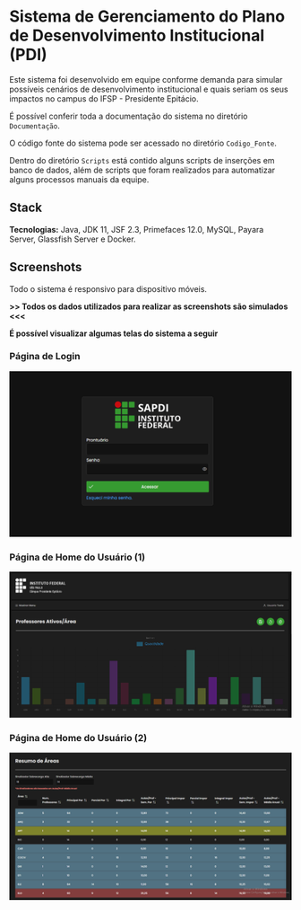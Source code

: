 # Sistema de Gerenciamento do Plano de Desenvolvimento Institucional (PDI)

Este sistema foi desenvolvido em equipe conforme demanda para simular possíveis cenários de desenvolvimento institucional e quais seriam os seus impactos no campus do IFSP - Presidente Epitácio.

É possível conferir toda a documentação do sistema no diretório `Documentação`.

O código fonte do sistema pode ser acessado no diretório `Codigo_Fonte`.

Dentro do diretório `Scripts` está contido alguns scripts de inserções em banco de dados, além de scripts que foram realizados para automatizar alguns processos manuais da equipe.

## Stack

**Tecnologias:** Java, JDK 11, JSF 2.3, Primefaces 12.0, MySQL, Payara Server, Glassfish Server e Docker.

## Screenshots

<p style="text-align: justify;"> Todo o sistema é responsivo para dispositivo móveis. 
</p>

<strong>>> Todos os dados utilizados para realizar as screenshots são simulados <<<</strong>

<strong>É possível visualizar algumas telas do sistema a seguir</strong>

### **Página de Login**

<img src="To_github/login_page.png">

### **Página de Home do Usuário (1)**

<img src="To_github/home_page.png">

### **Página de Home do Usuário (2)**

<img src="To_github/home_page_2.png">
